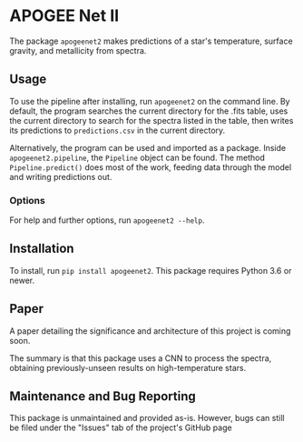 # APOGEE Net II

The package `apogeenet2` makes predictions of a star's temperature, surface
gravity, and metallicity from spectra.

## Usage

To use the pipeline after installing, run `apogeenet2` on the command line. By
default, the program searches the current directory for the .fits table, uses
the current directory to search for the spectra listed in the table, then writes
its predictions to `predictions.csv` in the current directory.

Alternatively, the program can be used and imported as a package. Inside
`apogeenet2.pipeline`, the `Pipeline` object can be found. The method
`Pipeline.predict()` does most of the work, feeding data through the model and
writing predictions out.

### Options

For help and further options, run `apogeenet2 --help`.

## Installation

To install, run `pip install apogeenet2`. This package requires Python 3.6 or
newer.

## Paper

A paper detailing the significance and architecture of this project is coming
soon.

The summary is that this package uses a CNN to process the spectra, obtaining
previously-unseen results on high-temperature stars.

## Maintenance and Bug Reporting

This package is unmaintained and provided as-is. However, bugs can still be
filed under the "Issues" tab of the project's GitHub page
